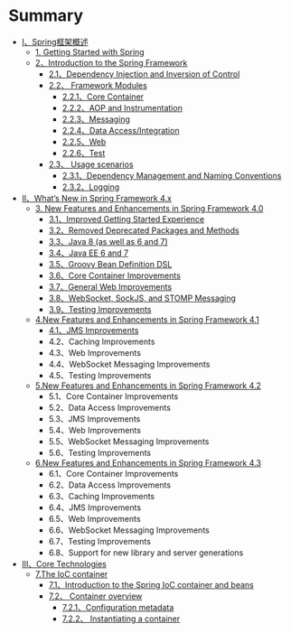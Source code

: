 # Summary

* [Ⅰ、Spring框架概述](README.md)
  * [1.  Getting Started with Spring](11-cong-spring-kai-shi.md)
  * [2、Introduction to the Spring Framework](2.md)
    * [2.1、Dependency Injection and Inversion of Control](2/21.md)
    * [2.2、 Framework Modules](2/22-framework-modules.md)
      * [2.2.1、Core Container](2/22-framework-modules/221core-container.md)
      * [2.2.2、AOP and Instrumentation](2/22-framework-modules/222aop-and-instrumentation.md)
      * [2.2.3、Messaging](2/22-framework-modules/223messaging.md)
      * [2.2.4、Data Access/Integration](2/22-framework-modules/224data-accessintegration.md)
      * [2.2.5、Web](2/22-framework-modules/225web.md)
      * [2.2.6、Test](2/22-framework-modules/226test.md)
    * [2.3、 Usage scenarios](2/23-usage-scenarios.md)
      * [2.3.1、Dependency Management and Naming Conventions](2/23-usage-scenarios/231dependency-management-and-naming-conventions.md)
      * [2.3.2、Logging](2/23-usage-scenarios/232logging.md)
* [Ⅱ、What’s New in Spring Framework 4.x](whats-new-in-spring-framework-4x.md)
  * [3. New Features and Enhancements in Spring Framework 4.0](whats-new-in-spring-framework-4x/3new-features-and-enhancements-in-spring-framework-40.md)
    * [3.1、Improved Getting Started Experience](whats-new-in-spring-framework-4x/3new-features-and-enhancements-in-spring-framework-40/31improved-getting-started-experience.md)
    * [3.2、Removed Deprecated Packages and Methods](whats-new-in-spring-framework-4x/3new-features-and-enhancements-in-spring-framework-40/32removed-deprecated-packages-and-methods.md)
    * [3.3、Java 8 \(as well as 6 and 7\)](whats-new-in-spring-framework-4x/3new-features-and-enhancements-in-spring-framework-40/33java-8-as-well-as-6-and-7.md)
    * [3.4、Java EE 6 and 7](whats-new-in-spring-framework-4x/3new-features-and-enhancements-in-spring-framework-40/34java-ee-6-and-7.md)
    * [3.5、Groovy Bean Definition DSL](whats-new-in-spring-framework-4x/3new-features-and-enhancements-in-spring-framework-40/35groovy-bean-definition-dsl.md)
    * [3.6、Core Container Improvements](whats-new-in-spring-framework-4x/3new-features-and-enhancements-in-spring-framework-40/36core-container-improvements.md)
    * [3.7、General Web Improvements](whats-new-in-spring-framework-4x/3new-features-and-enhancements-in-spring-framework-40/37general-web-improvements.md)
    * [3.8、WebSocket, SockJS, and STOMP Messaging](whats-new-in-spring-framework-4x/3new-features-and-enhancements-in-spring-framework-40/38websocket-sockjs-and-stomp-messaging.md)
    * [3.9、Testing Improvements](whats-new-in-spring-framework-4x/3new-features-and-enhancements-in-spring-framework-40/39testing-improvements.md)
  * [4.New Features and Enhancements in Spring Framework 4.1](whats-new-in-spring-framework-4x/4new-features-and-enhancements-in-spring-framework-41.md)
    * [4.1、JMS Improvements](whats-new-in-spring-framework-4x/4new-features-and-enhancements-in-spring-framework-41/41jms-improvements.md)
    * 4.2、Caching Improvements
    * 4.3、Web Improvements
    * 4.4、WebSocket Messaging Improvements
    * 4.5、Testing Improvements
  * [5.New Features and Enhancements in Spring Framework 4.2](whats-new-in-spring-framework-4x/5qq.md)
    * 5.1、Core Container Improvements
    * 5.2、Data Access Improvements
    * 5.3、JMS Improvements
    * 5.4、Web Improvements
    * 5.5、WebSocket Messaging Improvements
    * 5.6、Testing Improvements
  * [6.New Features and Enhancements in Spring Framework 4.3](whats-new-in-spring-framework-4x/6new-features-and-enhancements-in-spring-framework-43.md)
    * 6.1、Core Container Improvements
    * 6.2、Data Access Improvements
    * 6.3、Caching Improvements
    * 6.4、JMS Improvements
    * 6.5、Web Improvements
    * 6.6、WebSocket Messaging Improvements
    * 6.7、Testing Improvements
    * 6.8、Support for new library and server generations
* [Ⅲ、Core Technologies](core-technologies.md)
  * [7.The IoC container](7the-ioc-container.md)
    * [7.1、Introduction to the Spring IoC container and beans](7the-ioc-container/71introduction-to-the-spring-ioc-container-and-beans.md)
    * [7.2、 Container overview](7the-ioc-container/72-container-overview.md)
      * [7.2.1、Configuration metadata](7the-ioc-container/72-container-overview/721configuration-metadata.md)
      * [7.2.2、 Instantiating a container](7the-ioc-container/72-container-overview/722-instantiating-a-container.md)

